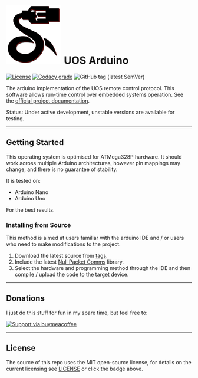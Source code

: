 # ![NullTek Documentation](resources/UOSLogoSmall.png) UOS Arduino

[![License](https://img.shields.io/:license-mit-blue.svg?style=flat-square)](LICENSE.md)
[![Codacy grade](https://img.shields.io/codacy/grade/29433b61b58d4841b29bf7957f6eb0e7?logo=codacy&style=flat-square)](https://app.codacy.com/gh/CreatingNull/UOS-Arduino)
![GitHub tag (latest SemVer)](https://img.shields.io/github/v/tag/CreatingNull/UOS-Arduino?style=flat-square)

The arduino implementation of the UOS remote control protocol.
This software allows run-time control over embedded systems operation.
See the [official project documentation](https://wiki.nulltek.xyz/projects/uos/).

Status: Under active development, unstable versions are available for testing.

---

## Getting Started

This operating system is optimised for ATMega328P hardware.
It should work across multiple Arduino architectures, however pin mappings may change, and there is no guarantee of stability.

It is tested on:
*   Arduino Nano
*   Arduino Uno

For the best results.

### Installing from Source

This method is aimed at users familiar with the arduino IDE and / or users who need to make modifications to the project.

1.  Download the latest source from [tags](https://github.com//CreatingNull/UOS-Arduino/tags).
2.  Include the latest [Null Packet Comms](https://github.com/CreatingNull/Null-Packet-Comms-Arduino) library.
3.  Select the hardware and programming method through the IDE and then compile / upload the code to the target device.

---

## Donations

I just do this stuff for fun in my spare time, but feel free to:

[![Support via buymeacoffee](https://www.buymeacoffee.com/assets/img/custom_images/orange_img.png)](https://www.buymeacoffee.com/nulltek)

---

## License

The source of this repo uses the MIT open-source license, for details on the current licensing see [LICENSE](LICENSE.md) or click the badge above.
